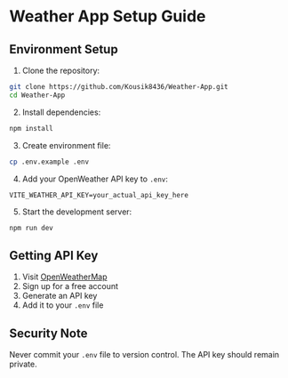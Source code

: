 # Weather App Setup Guide

## Environment Setup

1. Clone the repository:
```bash
git clone https://github.com/Kousik8436/Weather-App.git
cd Weather-App
```

2. Install dependencies:
```bash
npm install
```

3. Create environment file:
```bash
cp .env.example .env
```

4. Add your OpenWeather API key to `.env`:
```
VITE_WEATHER_API_KEY=your_actual_api_key_here
```

5. Start the development server:
```bash
npm run dev
```

## Getting API Key

1. Visit [OpenWeatherMap](https://openweathermap.org/api)
2. Sign up for a free account
3. Generate an API key
4. Add it to your `.env` file

## Security Note

Never commit your `.env` file to version control. The API key should remain private.